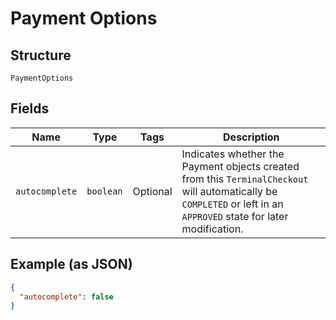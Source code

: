 
# Payment Options

## Structure

`PaymentOptions`

## Fields

| Name | Type | Tags | Description |
|  --- | --- | --- | --- |
| `autocomplete` | `boolean` | Optional | Indicates whether the Payment objects created from this `TerminalCheckout` will automatically be<br>`COMPLETED` or left in an `APPROVED` state for later modification. |

## Example (as JSON)

```json
{
  "autocomplete": false
}
```

